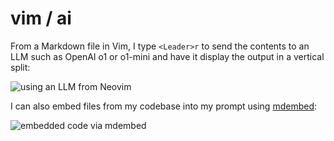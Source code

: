 # vim / ai

From a Markdown file in Vim, I type `<Leader>r` to send the contents to an LLM
such as OpenAI o1 or o1-mini and have it display the output in a vertical split:

![using an LLM from Neovim](/images/vim-ai.gif)

I can also embed files from my codebase into my prompt using
[mdembed](/cmd/mdembed):

![embedded code via mdembed](/images/vim-ai-embed.gif)
